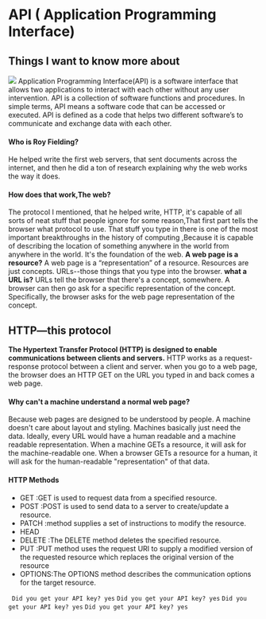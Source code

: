 # API ( Application Programming Interface)
## Things I want to know more about
![](https://encrypted-tbn0.gstatic.com/images?q=tbn:ANd9GcT0R4EIOrsjJSB6VYuDZDSiNgKNxDGmye8SIw&usqp=CAU)
Application Programming Interface(API) is a software interface that allows two applications to interact with each other without any user intervention. API is a collection of software functions and procedures. In simple terms, API means a software code that can be accessed or executed. API is defined as a code that helps two different software’s to communicate and exchange data with each other.

#### Who is Roy Fielding?
He helped write the first web servers, that sent documents across the internet, and then he did a ton of research explaining why the web works the way it does.
  #### How does that work,The web?
  The protocol I mentioned, that he helped write, HTTP, it's capable of all sorts of neat stuff that people ignore for some reason,That first part tells the browser what protocol to use. That stuff you type in there is one of the most important breakthroughs in the history of computing ,Because it is capable of describing the location of something anywhere in the world from anywhere in the world. It's the foundation of the web. 
  **A web page is  a resource?**
   A web page is a “representation” of a resource. Resources are just concepts. URLs--those things that you type into the browser.
**what a URL is?**
URLs tell the browser that there's a concept, somewhere. A browser can then go ask for a specific representation of the concept. Specifically, the browser asks for the web page representation of the concept.
## HTTP—this protocol 
**The Hypertext Transfer Protocol (HTTP) is designed to enable communications between clients and servers.**
HTTP works as a request-response protocol between a client and server.
when you go to a web page, the browser does an HTTP GET on the URL you typed in and back comes a web page.
#### Why can't a machine understand a normal web page?
 Because web pages are designed to be understood by people. A machine doesn't care about layout and styling. Machines basically just need the data. Ideally, every URL would have a human readable and a machine readable representation. When a machine GETs a resource, it will ask for the machine-readable one. When a browser GETs a resource for a human, it will ask for the human-readable "representation" of that data.
#### HTTP Methods
   - GET :GET is used to request data from a specified resource.
   - POST :POST is used to send data to a server to create/update a resource.
   - PATCH :method supplies a set of instructions to modify the resource.
   - HEAD
   - DELETE :The DELETE method deletes the specified resource.
   - PUT :PUT method uses the request URI to supply a modified version of the requested resource which replaces the original version of the resource
   - OPTIONS:The OPTIONS method describes the communication options for the target resource.


` Did you get your API key? yes`
`Did you get your API key? yes`
`Did you get your API key? yes`
`Did you get your API key? yes`